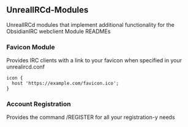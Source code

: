 ## UnrealIRCd-Modules

UnrealIRCd modules that implement additional functionality for the ObsidianIRC webclient
Module READMEs
### Favicon Module

Provides IRC clients with a link to your favicon when specified in your unrealircd.conf
```
icon {
  host 'https://example.com/favicon.ico';
}
```
### Account Registration
Provides the command /REGISTER for all your registration-y needs
